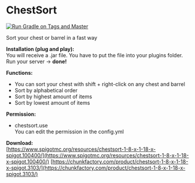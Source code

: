 # ChestSort
[![Run Gradle on Tags and Master](https://github.com/UniqueGame/ChestSort/actions/workflows/build.yaml/badge.svg?branch=main)](https://github.com/UniqueGame/ChestSort/actions/workflows/build.yaml)

Sort your chest or barrel in a fast way  

**Installation (plug and play):**  
You will receive a .jar file. You have to put the file into your plugins folder. Run your server -> **done!**<br/>

**Functions:**  
- You can sort your chest with shift + right-click on any chest and barrel
- Sort by alphabetical order
- Sort by highest amount of items
- Sort by lowest amount of items

**Permission:**  
- chestsort.use  
You can edit the permission in the config.yml

**Download:**  
[https://www.spigotmc.org/resources/chestsort-1-8-x-1-18-x-spigot.100400/](https://www.spigotmc.org/resources/chestsort-1-8-x-1-18-x-spigot.100400/)
[https://chunkfactory.com/product/chestsort-1-8-x-1-18-x-spigot.3103/](https://chunkfactory.com/product/chestsort-1-8-x-1-18-x-spigot.3103/)
